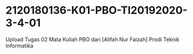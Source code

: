 # 2120180136-K01-PBO-TI20192020-3-4-01
Upload Tugas 02 Mata Kuliah PBO dari [Alifah Nur Faizah] Prodi Teknik Informatika

